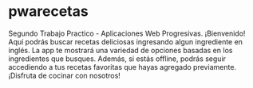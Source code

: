 # pwarecetas
Segundo Trabajo Practico - Aplicaciones Web Progresivas. 
¡Bienvenido! Aquí podrás buscar recetas deliciosas ingresando algun ingrediente en inglés. La app te mostrará una variedad de opciones basadas en los ingredientes que busques. Además, si estás offline, podrás seguir accediendo a tus recetas favoritas que hayas agregado previamente. ¡Disfruta de cocinar con nosotros!
